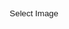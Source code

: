 ```yaml
---
title: "ASCII Art"
category: "Game"
tags: ["Javascript", "Canvas"]
comments: false
---
```


<style type="text/css">
	input[type="button"]{

		width: 50%;
		height: 30px;

		/* Set background none */
		/*background-color: transparent;*/
		background-color: rgba(255, 255, 255, 0.1);
		border-width: 0px;
		border-radius: 2px;
		
		/* Font color */
		color: var(--main-white);

		/* Box shadow */
		/*box-shadow: 0px 1px 3px black;*/
	}

	pre{
		display: none;
		font-family: monospace;
		font-size: 9px;
	}

</style>

<div style="text-align: center;">
	<input type="button" value="Select Image" onclick="document.getElementById('uploadImage').click()">
</div>

<input id="uploadImage" class="inputFile" type="file" style="display: none;" onchange="previewFile()" >

<!-- <img src="" height="200" alt="Image preview"> -->

<canvas id="myCanvas" style="display: none; width: 300"></canvas>

<pre id="ascii" class="highlighter-rouge"></pre>

<script type="text/javascript">

	var chars = {};
	var toggle = 0;
	// 70 chars
	chars[0] =
	["$","@","B","%","8","&amp;","W","M","#","*","o","a","h","k","b","d","p","q","w","m","Z","O","0","Q","L","C","J","U","Y","X","z","c","v","u","n","x","r","j","f","t","/","\\","|","(",")","1","{","}","[","]","?","-","_","+","~","&lt;","&gt;","i","!","l","I",";",":",",","&quot;","^","`","'","."," "];
	
	// 10 chars
 	chars[1] =
	["@","%","#","*","+","=","-",":","."," "];
	
	var canvas = document.getElementById("myCanvas");
	var ctx = canvas.getContext("2d");

	function previewFile(){
		// var preview = $("img"); // NO
		// var preview = document.getElementById("img"); // NO

		// var preview = document.querySelector("img"); // YES
		var file = document.querySelector("#uploadImage").files[0];
		var reader = new FileReader();

		reader.onloadend = function(){
			var img = new Image();
			img.onload = function(){
				ctx.fillStyle = "#FFFFFF";
				ctx.fillRect(0, 0, canvas.width, canvas.height);
				canvas.height = canvas.width * 1.0 / img.width * img.height; 
	            ctx.drawImage(img, 0, 0, canvas.width, canvas.height);
	            asciiArt();
        	}
			// preview.src = reader.result;
			img.src = reader.result;
		}

		if(file){
			reader.readAsDataURL(file);
		}else{
			// preview.src = "";
		}
	}

	function asciiArt(){

		$("#ascii").empty();
		$("#ascii").show();

		/* Calc the ratio of unit.x and unit.y */
		$("#ascii").append("<span id='1'>II I</span>");
		// unit.x = $(window).width() < 700 ? 3 : 3; // responsive 
		// unit.y = 3.0 * unit.x; // ratio of x & y is important.
		var unit = getDelta();
		$("#ascii").empty();

		var graynum = chars[toggle].length;
		var range = 256.0 / graynum;
		var eps = 1e-6;

		var gridNum = 0;
		var colorAvg = {};
		colorAvg.r = colorAvg.g = colorAvg.b = 0.0;

		for(var y = 0; y < canvas.height; y += unit.y){

			var str;
			if(y > 0) str = "<br>";
			else str = "";

			for(var x = 0; x < canvas.width; x += unit.x){
					var d = 1;
					var data = ctx.getImageData(Math.floor(x), Math.floor(y), d, d).data;
					var r, g, b, alpha;
					r = g = b = alpha = 0.0;
					for(var i = 0; i < data.length; i += 4){
						r += data[i];
						g += data[i + 1];
						b += data[i + 2];
						alpha += data[i + 3];
					}
					r /= (d*d);
					g /= (d*d);
					b /= (d*d);
					alpha /= (d*d);
					
					var color = "<span ";
					color += "style='color:rgb(" + Math.floor(r) + ","+ Math.floor(g) + "," + Math.floor(b) + ");'";
					color += ">";

					var gray = 0.2126 * r + 0.7152 * g + 0.0722 * b;
					var index = Math.floor(gray / range);

					if(alpha <= 10) index = graynum - 1; // when alpha is very small.
					str += color + "" + chars[toggle][index] + "</span>";

					/*  */
					if(alpha > 10 && index < graynum - 1){
						gridNum ++;
						colorAvg.r += r;
						colorAvg.g += g;
						colorAvg.b += b;
					}

			}
			$("#ascii").append(str);
		}

		/* change button color */
		colorAvg.r /= gridNum;
		colorAvg.g /= gridNum;
		colorAvg.b /= gridNum;

		var color = {};
		color.light = "rgba(" + Math.floor(colorAvg.r) + ","+ Math.floor(colorAvg.g) + "," + Math.floor(colorAvg.b) + "," + "0.2)"; // a [0, 1]
		color.heavy = "rgba(" + Math.floor(colorAvg.r) + ","+ Math.floor(colorAvg.g) + "," + Math.floor(colorAvg.b) + "," + "1)"; // a [0, 1]

		$("input[type='button']").css("background-color", color.light);
		$(":header,p,a").css("color", color.heavy);
	}


	/* Calc dx & dy according to the actual font size. */
	function getDelta(){
		var ascii = document.getElementById('ascii');
		var style = window.getComputedStyle(ascii, null).getPropertyValue('font-size');
		
		var fontX = parseFloat(style);
		var fontY = $("span#1").height();

		var ratio = (fontX * 1.0) / fontY;

		var unit = {};

		/* Determine dx according to font's width and window's width */
		if(fontX < 10){
			if($(window).width() < 700) unit.x = 6;
			else unit.x = 3;
		}
		else unit.x = 3;
		unit.y = 2.96 * unit.x * ratio;

		return unit;
	}

	/* change characters' number */
	// $("body").on("click", "#ascii", function(){
	// 	toggle = 1 - toggle;
	// 	asciiArt();
	// });

</script>